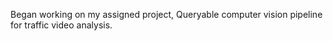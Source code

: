 Began working on my assigned project, Queryable computer vision pipeline for traffic video analysis.
